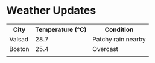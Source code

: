 # Weather Updates

<!-- WEATHER-UPDATE-START -->
<table><tr><th>City</th><th>Temperature (°C)</th><th>Condition</th></tr><tr><td>Valsad</td><td>28.7</td><td>Patchy rain nearby</td></tr><tr><td>Boston</td><td>25.4</td><td>Overcast</td></tr><tr><td></td><td></td><td></td></tr></table>
<!-- WEATHER-UPDATE-END -->
